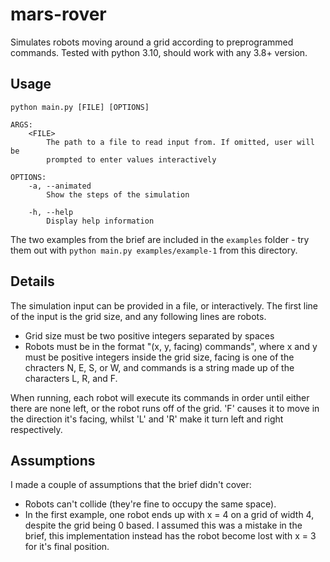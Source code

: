# mars-rover

Simulates robots moving around a grid according to preprogrammed commands. Tested with python 3.10, should work with any 3.8+ version.

## Usage

```
python main.py [FILE] [OPTIONS]

ARGS:
    <FILE>
        The path to a file to read input from. If omitted, user will be
        prompted to enter values interactively

OPTIONS:
    -a, --animated
        Show the steps of the simulation

    -h, --help
        Display help information
```

The two examples from the brief are included in the `examples` folder - try them out with `python main.py examples/example-1` from this directory.

## Details

The simulation input can be provided in a file, or interactively. The first line of the input is the grid size, and any following lines are robots.

 - Grid size must be two positive integers separated by spaces
 - Robots must be in the format "(x, y, facing) commands", where x and y must be positive integers inside the grid size, facing is one of the chracters N, E, S, or W, and commands is a string made up of the characters L, R, and F.

When running, each robot will execute its commands in order until either there are none left, or the robot runs off of the grid. 'F' causes it to move in the direction it's facing, whilst 'L' and 'R' make it turn left and right respectively.

## Assumptions

I made a couple of assumptions that the brief didn't cover:

 - Robots can't collide (they're fine to occupy the same space).
 - In the first example, one robot ends up with x = 4 on a grid of width 4, despite the grid being 0 based. I assumed this was a mistake in the brief, this implementation instead has the robot become lost with x = 3 for it's final position.

